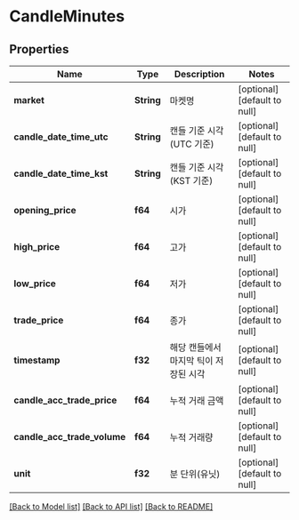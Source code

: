 # CandleMinutes

## Properties
Name | Type | Description | Notes
------------ | ------------- | ------------- | -------------
**market** | **String** | 마켓명 | [optional] [default to null]
**candle_date_time_utc** | **String** | 캔들 기준 시각 (UTC 기준) | [optional] [default to null]
**candle_date_time_kst** | **String** | 캔들 기준 시각 (KST 기준) | [optional] [default to null]
**opening_price** | **f64** | 시가 | [optional] [default to null]
**high_price** | **f64** | 고가 | [optional] [default to null]
**low_price** | **f64** | 저가 | [optional] [default to null]
**trade_price** | **f64** | 종가 | [optional] [default to null]
**timestamp** | **f32** | 해당 캔들에서 마지막 틱이 저장된 시각 | [optional] [default to null]
**candle_acc_trade_price** | **f64** | 누적 거래 금액 | [optional] [default to null]
**candle_acc_trade_volume** | **f64** | 누적 거래량 | [optional] [default to null]
**unit** | **f32** | 분 단위(유닛) | [optional] [default to null]

[[Back to Model list]](../README.md#documentation-for-models) [[Back to API list]](../README.md#documentation-for-api-endpoints) [[Back to README]](../README.md)


